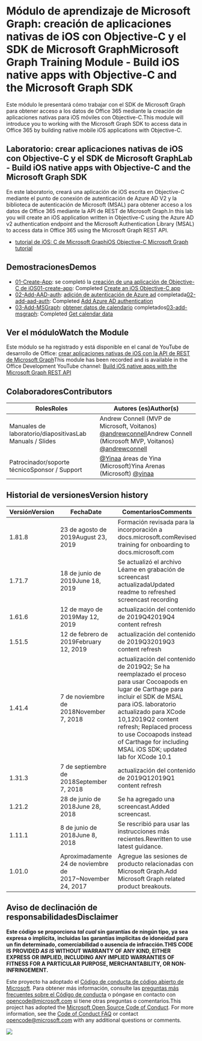 # <a name="microsoft-graph-training-module---build-ios-native-apps-with-objective-c-and-the-microsoft-graph-sdk"></a><span data-ttu-id="9da55-101">Módulo de aprendizaje de Microsoft Graph: creación de aplicaciones nativas de iOS con Objective-C y el SDK de Microsoft Graph</span><span class="sxs-lookup"><span data-stu-id="9da55-101">Microsoft Graph Training Module - Build iOS native apps with Objective-C and the Microsoft Graph SDK</span></span>

<span data-ttu-id="9da55-102">Este módulo le presentará cómo trabajar con el SDK de Microsoft Graph para obtener acceso a los datos de Office 365 mediante la creación de aplicaciones nativas para iOS móviles con Objective-C.</span><span class="sxs-lookup"><span data-stu-id="9da55-102">This module will introduce you to working with the Microsoft Graph SDK to access data in Office 365 by building native mobile iOS applications with Objective-C.</span></span>

## <a name="lab---build-ios-native-apps-with-objective-c-and-the-microsoft-graph-sdk"></a><span data-ttu-id="9da55-103">Laboratorio: crear aplicaciones nativas de iOS con Objective-C y el SDK de Microsoft Graph</span><span class="sxs-lookup"><span data-stu-id="9da55-103">Lab - Build iOS native apps with Objective-C and the Microsoft Graph SDK</span></span>

<span data-ttu-id="9da55-104">En este laboratorio, creará una aplicación de iOS escrita en Objective-C mediante el punto de conexión de autenticación de Azure AD V2 y la biblioteca de autenticación de Microsoft (MSAL) para obtener acceso a los datos de Office 365 mediante la API de REST de Microsoft Graph.</span><span class="sxs-lookup"><span data-stu-id="9da55-104">In this lab you will create an iOS application written in Objective-C using the Azure AD v2 authentication endpoint and the Microsoft Authentication Library (MSAL) to access data in Office 365 using the Microsoft Graph REST API.</span></span>

- [<span data-ttu-id="9da55-105">tutorial de iOS: C de Microsoft Graph</span><span class="sxs-lookup"><span data-stu-id="9da55-105">iOS Objective-C Microsoft Graph tutorial</span></span>](https://docs.microsoft.com/graph/tutorials/ios-objectivec)

## <a name="demos"></a><span data-ttu-id="9da55-106">Demostraciones</span><span class="sxs-lookup"><span data-stu-id="9da55-106">Demos</span></span>

- <span data-ttu-id="9da55-107">[01-Create-App](demos/01-create-app): se completó la [creación de una aplicación de Objective-C de iOS](https://docs.microsoft.com/graph/tutorials/ios-objectivec?tutorial-step=1)</span><span class="sxs-lookup"><span data-stu-id="9da55-107">[01-create-app](demos/01-create-app): Completed [Create an iOS Objective-C app](https://docs.microsoft.com/graph/tutorials/ios-objectivec?tutorial-step=1)</span></span>
- <span data-ttu-id="9da55-108">[02-Add-AAD-auth](demos/02-add-aad-auth): [adición de autenticación de Azure ad](https://docs.microsoft.com/graph/tutorials/ios-objectivec?tutorial-step=3) completada</span><span class="sxs-lookup"><span data-stu-id="9da55-108">[02-add-aad-auth](demos/02-add-aad-auth): Completed [Add Azure AD authentication](https://docs.microsoft.com/graph/tutorials/ios-objectivec?tutorial-step=3)</span></span>
- <span data-ttu-id="9da55-109">[03-Add-MSGraph](demos/03-add-msgraph): [obtener datos de calendario](https://docs.microsoft.com/graph/tutorials/ios-objectivec?tutorial-step=4) completados</span><span class="sxs-lookup"><span data-stu-id="9da55-109">[03-add-msgraph](demos/03-add-msgraph): Completed [Get calendar data](https://docs.microsoft.com/graph/tutorials/ios-objectivec?tutorial-step=4)</span></span>

## <a name="watch-the-module"></a><span data-ttu-id="9da55-110">Ver el módulo</span><span class="sxs-lookup"><span data-stu-id="9da55-110">Watch the Module</span></span>

<span data-ttu-id="9da55-111">Este módulo se ha registrado y está disponible en el canal de YouTube de desarrollo de Office: [crear aplicaciones nativas de iOS con la API de REST de Microsoft Graph](https://youtu.be/Gg8Qy1Dqyzw)</span><span class="sxs-lookup"><span data-stu-id="9da55-111">This module has been recorded and is available in the Office Development YouTube channel: [Build iOS native apps with the Microsoft Graph REST API](https://youtu.be/Gg8Qy1Dqyzw)</span></span>

## <a name="contributors"></a><span data-ttu-id="9da55-112">Colaboradores</span><span class="sxs-lookup"><span data-stu-id="9da55-112">Contributors</span></span>

|        <span data-ttu-id="9da55-113">Roles</span><span class="sxs-lookup"><span data-stu-id="9da55-113">Roles</span></span>         |                                       <span data-ttu-id="9da55-114">Autores (es)</span><span class="sxs-lookup"><span data-stu-id="9da55-114">Author(s)</span></span>                                       |
| -------------------- | ------------------------------------------------------------------------------------- |
| <span data-ttu-id="9da55-115">Manuales de laboratorio/diapositivas</span><span class="sxs-lookup"><span data-stu-id="9da55-115">Lab Manuals / Slides</span></span> | <span data-ttu-id="9da55-116">Andrew Connell (MVP de Microsoft, Voitanos) [@andrewconnell](//github.com/andrewconnell)</span><span class="sxs-lookup"><span data-stu-id="9da55-116">Andrew Connell (Microsoft MVP, Voitanos) [@andrewconnell](//github.com/andrewconnell)</span></span> |
| <span data-ttu-id="9da55-117">Patrocinador/soporte técnico</span><span class="sxs-lookup"><span data-stu-id="9da55-117">Sponsor / Support</span></span>    | <span data-ttu-id="9da55-118">[@Yinaa](//github.com/yinaa) áreas de Yina (Microsoft)</span><span class="sxs-lookup"><span data-stu-id="9da55-118">Yina Arenas (Microsoft) [@yinaa](//github.com/yinaa)</span></span>                                  |

## <a name="version-history"></a><span data-ttu-id="9da55-119">Historial de versiones</span><span class="sxs-lookup"><span data-stu-id="9da55-119">Version history</span></span>

| <span data-ttu-id="9da55-120">Versión</span><span class="sxs-lookup"><span data-stu-id="9da55-120">Version</span></span> |        <span data-ttu-id="9da55-121">Fecha</span><span class="sxs-lookup"><span data-stu-id="9da55-121">Date</span></span>        |                                                               <span data-ttu-id="9da55-122">Comentarios</span><span class="sxs-lookup"><span data-stu-id="9da55-122">Comments</span></span>                                                               |
| ------- | ------------------ | ------------------------------------------------------------------------------------------------------------------------------------ |
| <span data-ttu-id="9da55-123">1.8</span><span class="sxs-lookup"><span data-stu-id="9da55-123">1.8</span></span>     | <span data-ttu-id="9da55-124">23 de agosto de 2019</span><span class="sxs-lookup"><span data-stu-id="9da55-124">August 23, 2019</span></span>    | <span data-ttu-id="9da55-125">Formación revisada para la incorporación a docs.microsoft.com</span><span class="sxs-lookup"><span data-stu-id="9da55-125">Revised training for onboarding to docs.microsoft.com</span></span>                                                                                |
| <span data-ttu-id="9da55-126">1.7</span><span class="sxs-lookup"><span data-stu-id="9da55-126">1.7</span></span>     | <span data-ttu-id="9da55-127">18 de junio de 2019</span><span class="sxs-lookup"><span data-stu-id="9da55-127">June 18, 2019</span></span>      | <span data-ttu-id="9da55-128">Se actualizó el archivo Léame en grabación de screencast actualizada</span><span class="sxs-lookup"><span data-stu-id="9da55-128">Updated readme to refreshed screencast recording</span></span>                                                                                     |
| <span data-ttu-id="9da55-129">1.6</span><span class="sxs-lookup"><span data-stu-id="9da55-129">1.6</span></span>     | <span data-ttu-id="9da55-130">12 de mayo de 2019</span><span class="sxs-lookup"><span data-stu-id="9da55-130">May 12, 2019</span></span>       | <span data-ttu-id="9da55-131">actualización del contenido de 2019Q4</span><span class="sxs-lookup"><span data-stu-id="9da55-131">2019Q4 content refresh</span></span>                                                                                                               |
| <span data-ttu-id="9da55-132">1.5</span><span class="sxs-lookup"><span data-stu-id="9da55-132">1.5</span></span>     | <span data-ttu-id="9da55-133">12 de febrero de 2019</span><span class="sxs-lookup"><span data-stu-id="9da55-133">February 12, 2019</span></span>  | <span data-ttu-id="9da55-134">actualización del contenido de 2019Q3</span><span class="sxs-lookup"><span data-stu-id="9da55-134">2019Q3 content refresh</span></span>                                                                                                               |
| <span data-ttu-id="9da55-135">1.4</span><span class="sxs-lookup"><span data-stu-id="9da55-135">1.4</span></span>     | <span data-ttu-id="9da55-136">7 de noviembre de 2018</span><span class="sxs-lookup"><span data-stu-id="9da55-136">November 7, 2018</span></span>   | <span data-ttu-id="9da55-137">actualización del contenido de 2019Q2; Se ha reemplazado el proceso para usar Cocoapods en lugar de Carthage para incluir el SDK de MSAL para iOS. laboratorio actualizado para XCode 10,1</span><span class="sxs-lookup"><span data-stu-id="9da55-137">2019Q2 content refresh; Replaced process to use Cocoapods instead of Carthage for including MSAL iOS SDK; updated lab for XCode 10.1</span></span> |
| <span data-ttu-id="9da55-138">1.3</span><span class="sxs-lookup"><span data-stu-id="9da55-138">1.3</span></span>     | <span data-ttu-id="9da55-139">7 de septiembre de 2018</span><span class="sxs-lookup"><span data-stu-id="9da55-139">September 7, 2018</span></span>  | <span data-ttu-id="9da55-140">actualización del contenido de 2019Q1</span><span class="sxs-lookup"><span data-stu-id="9da55-140">2019Q1 content refresh</span></span>                                                                                                               |
| <span data-ttu-id="9da55-141">1.2</span><span class="sxs-lookup"><span data-stu-id="9da55-141">1.2</span></span>     | <span data-ttu-id="9da55-142">28 de junio de 2018</span><span class="sxs-lookup"><span data-stu-id="9da55-142">June 28, 2018</span></span>      | <span data-ttu-id="9da55-143">Se ha agregado una screencast.</span><span class="sxs-lookup"><span data-stu-id="9da55-143">Added screencast.</span></span>                                                                                                                    |
| <span data-ttu-id="9da55-144">1.1</span><span class="sxs-lookup"><span data-stu-id="9da55-144">1.1</span></span>     | <span data-ttu-id="9da55-145">8 de junio de 2018</span><span class="sxs-lookup"><span data-stu-id="9da55-145">June 8, 2018</span></span>       | <span data-ttu-id="9da55-146">Se rescribió para usar las instrucciones más recientes.</span><span class="sxs-lookup"><span data-stu-id="9da55-146">Rewritten to use latest guidance.</span></span>                                                                                                    |
| <span data-ttu-id="9da55-147">1.0</span><span class="sxs-lookup"><span data-stu-id="9da55-147">1.0</span></span>     | <span data-ttu-id="9da55-148">Aproximadamente 24 de noviembre de 2017</span><span class="sxs-lookup"><span data-stu-id="9da55-148">~November 24, 2017</span></span> | <span data-ttu-id="9da55-149">Agregue las sesiones de producto relacionadas con Microsoft Graph.</span><span class="sxs-lookup"><span data-stu-id="9da55-149">Add Microsoft Graph related product breakouts.</span></span>                                                                                       |

## <a name="disclaimer"></a><span data-ttu-id="9da55-150">Aviso de declinación de responsabilidades</span><span class="sxs-lookup"><span data-stu-id="9da55-150">Disclaimer</span></span>

<span data-ttu-id="9da55-151">**Este código se proporciona _tal cual_ sin garantías de ningún tipo, ya sea expresa o implícita, incluidas las garantías implícitas de idoneidad para un fin determinado, comerciabilidad o ausencia de infracción.**</span><span class="sxs-lookup"><span data-stu-id="9da55-151">**THIS CODE IS PROVIDED _AS IS_ WITHOUT WARRANTY OF ANY KIND, EITHER EXPRESS OR IMPLIED, INCLUDING ANY IMPLIED WARRANTIES OF FITNESS FOR A PARTICULAR PURPOSE, MERCHANTABILITY, OR NON-INFRINGEMENT.**</span></span>

<span data-ttu-id="9da55-p101">Este proyecto ha adoptado el [Código de conducta de código abierto de Microsoft](https://opensource.microsoft.com/codeofconduct/). Para obtener más información, consulte las [preguntas más frecuentes sobre el Código de conducta](https://opensource.microsoft.com/codeofconduct/faq/) o póngase en contacto con [opencode@microsoft.com](mailto:opencode@microsoft.com) si tiene otras preguntas o comentarios.</span><span class="sxs-lookup"><span data-stu-id="9da55-p101">This project has adopted the [Microsoft Open Source Code of Conduct](https://opensource.microsoft.com/codeofconduct/). For more information, see the [Code of Conduct FAQ](https://opensource.microsoft.com/codeofconduct/faq/) or contact [opencode@microsoft.com](mailto:opencode@microsoft.com) with any additional questions or comments.</span></span>

<img src="https://telemetry.sharepointpnp.com/msgraph-training-ios-objectivec" />
